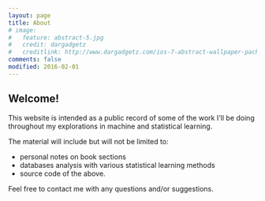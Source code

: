 ```yaml
---
layout: page
title: About
# image:
#   feature: abstract-5.jpg
#   credit: dargadgetz
#   creditlink: http://www.dargadgetz.com/ios-7-abstract-wallpaper-pack-for-iphone-5-and-ipod-touch-retina/
comments: false
modified: 2016-02-01
---
```


## Welcome!

This website is intended as a public record of some of the work I'll be doing throughout my explorations in machine and statistical learning.

The material will include but will not be limited to:

- personal notes on book sections
- databases analysis with various statistical learning methods
- source code of the above.

Feel free to contact me with any questions and/or suggestions.
